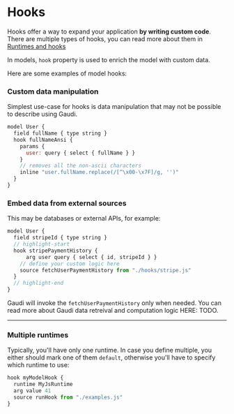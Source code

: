 # Hooks

Hooks offer a way to expand your application **by writing custom code**. There are multiple types of hooks, you can read more about them in [Runtimes and hooks](./runtimes-hooks)

In models, `hook` property is used to enrich the model with custom data.

Here are some examples of model hooks:

### Custom data manipulation

Simplest use-case for hooks is data manipulation that may not be possible to describe using Gaudi.

```js
model User {
  field fullName { type string }
  hook fullNameAnsi {
    params {
      user: query { select { fullName } }
    }
    // removes all the non-ascii characters
    inline "user.fullName.replace(/[^\x00-\x7F]/g, '')"
  }
}
```

### Embed data from external sources

This may be databases or external APIs, for example:

```js
model User {
  field stripeId { type string }
  // highlight-start
  hook stripePaymentHistory {
      arg user query { select { id, stripeId } }
    // define your custom logic here
    source fetchUserPaymentHistory from "./hooks/stripe.js"
  }
  // highlight-end
}
```

Gaudi will invoke the `fetchUserPaymentHistory` only when needed. You can read more about Gaudi data retreival and computation logic HERE: TODO.

---

### Multiple runtimes

Typically, you'll have only one runtime. In case you define multiple, you either should mark one of them `default`, otherwise you'll have to specify which runtime to use:

```javascript
hook myModelHook {
  runtime MyJsRuntime
  arg value 41
  source runHook from "./examples.js"
}
```
